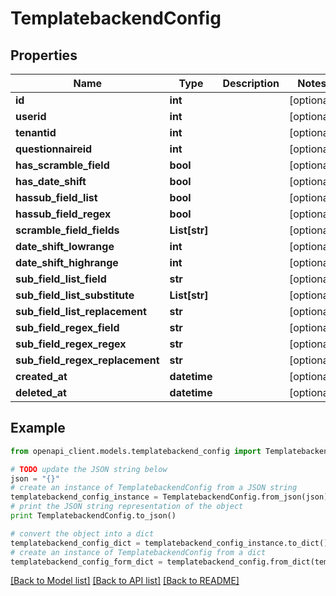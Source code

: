 # TemplatebackendConfig


## Properties

Name | Type | Description | Notes
------------ | ------------- | ------------- | -------------
**id** | **int** |  | [optional] 
**userid** | **int** |  | [optional] 
**tenantid** | **int** |  | [optional] 
**questionnaireid** | **int** |  | [optional] 
**has_scramble_field** | **bool** |  | [optional] 
**has_date_shift** | **bool** |  | [optional] 
**hassub_field_list** | **bool** |  | [optional] 
**hassub_field_regex** | **bool** |  | [optional] 
**scramble_field_fields** | **List[str]** |  | [optional] 
**date_shift_lowrange** | **int** |  | [optional] 
**date_shift_highrange** | **int** |  | [optional] 
**sub_field_list_field** | **str** |  | [optional] 
**sub_field_list_substitute** | **List[str]** |  | [optional] 
**sub_field_list_replacement** | **str** |  | [optional] 
**sub_field_regex_field** | **str** |  | [optional] 
**sub_field_regex_regex** | **str** |  | [optional] 
**sub_field_regex_replacement** | **str** |  | [optional] 
**created_at** | **datetime** |  | [optional] 
**deleted_at** | **datetime** |  | [optional] 

## Example

```python
from openapi_client.models.templatebackend_config import TemplatebackendConfig

# TODO update the JSON string below
json = "{}"
# create an instance of TemplatebackendConfig from a JSON string
templatebackend_config_instance = TemplatebackendConfig.from_json(json)
# print the JSON string representation of the object
print TemplatebackendConfig.to_json()

# convert the object into a dict
templatebackend_config_dict = templatebackend_config_instance.to_dict()
# create an instance of TemplatebackendConfig from a dict
templatebackend_config_form_dict = templatebackend_config.from_dict(templatebackend_config_dict)
```
[[Back to Model list]](../README.md#documentation-for-models) [[Back to API list]](../README.md#documentation-for-api-endpoints) [[Back to README]](../README.md)


